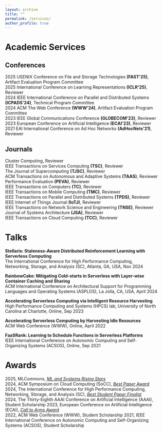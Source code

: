 ```yaml
---
layout: archive
title: ""
permalink: /services/
author_profile: true
---
```


# Academic Services

## Conferences  

2025 USENIX Conference on File and Storage Technologies **(FAST'25)**, Artifact Evaluation Program Committee  
2025 International Conference on Learning Representations **(ICLR'25)**, Reviewer  
2024 IEEE International Conference on Parallel and Distributed Systems **(ICPADS'24)**, Technical Program Committee  
2024 ACM The Web Conference **(WWW'24)**, Artifact Evaluation Program Committee  
2023 IEEE Global Communications Conference **(GLOBECOM'23)**, Reviewer  
2023 European Conference on Artificial Intelligence **(ECAI'23)**, Reviewer  
2021 EAI International Conference on Ad Hoc Networks **(AdHocNets'21)**, Reviewer  

## Journals  

Cluster Computing, Reviewer  
IEEE Transactions on Services Computing **(TSC)**, Reviewer  
The Journal of Supercomputing **(TJSC)**, Reviewer  
ACM Transactions on Autonomous and Adaptive Systems **(TAAS)**, Reviewer  
Performance Evaluation **(PEVA)**, Reviewer  
IEEE Transactions on Computers **(TC)**, Reviewer  
IEEE Transactions on Mobile Computing **(TMC)**, Reviewer  
IEEE Transactions on Parallel and Distributed Systems **(TPDS)**, Reviewer  
IEEE Internet of Things Journal **(IoTJ)**, Reviewer  
IEEE Transactions on Network Science and Engineering **(TNSE)**, Reviewer  
Journal of Systems Architecture **(JSA)**, Reviewer  
IEEE Transactions on Cloud Computing **(TCC)**, Reviewer  


# Talks

**Stellaris: Staleness-Aware Distributed Reinforcement Learning with Serverless Computing**  
The International Conference for High Performance Computing, Networking, Storage, and Analysis (SC), Atlanta, GA, USA, Nov 2024 

**RainbowCake: Mitigating Cold-starts in Serverless with Layer-wise Container Caching and Sharing**  
ACM International Conference on Architectural Support for Programming Languages and Operating Systems (ASPLOS), La Jolla, CA, USA, April 2024

**Accelerating Serverless Computing via Intelligent Resource Harvesting**  
High Performance Computing and Systems (HPCS) lab, University of North Carolina at Charlotte, Online, Sep 2023

**Accelerating Serverless Computing by Harvesting Idle Resources**  
ACM Web Conference (WWW), Online, April 2022

**FaaSRank: Learning to Schedule Functions in Serverless Platforms**  
IEEE International Conference on Autonomic Computing and Self-Organizing Systems (ACSOS), Online, Sep 2021


# Awards

2025, MLCommons, [*ML and Systems Rising Stars*](https://mlcommons.org/about-us/programs/)   
2024, ACM Symposium on Cloud Computing (SoCC), [*Best Paper Award*](https://hanfeiyu.github.io/files/socc24-best-paper.pdf)    
2024, The International Conference for High Performance Computing, Networking, Storage, and Analysis (SC), [*Best Student Paper Finalist*](https://sc24.conference-program.com/presentation/?id=pap594&sess=sess392)    
2024, The Thirty-Eighth AAAI Conference on Artificial Intelligence (AAAI), Student Scholarship
2023, European Conference on Artificial Intelligence (ECAI), [*Call to Arms Award*](https://ecai2023.eu/pca)   
2022, ACM Web Conference (WWW), Student Scholarship
2021, IEEE International Conference on Autonomic Computing and Self-Organizing Systems (ACSOS), Student Scholarship
